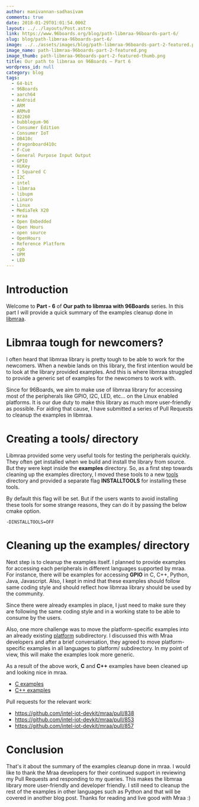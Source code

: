 ```yaml
---
author: manivannan-sadhasivam
comments: true
date: 2018-01-29T01:01:54.000Z
layout: ../../layouts/Post.astro
link: https://www.96boards.org/blog/path-libmraa-96boards-part-6/
slug: blog/path-libmraa-96boards-part-6/
image: ../../assets/images/blog/path-libmraa-96boards-part-2-featured.png
image_name: path-libmraa-96boards-part-2-featured.png
image_thumb: path-libmraa-96boards-part-2-featured-thumb.png
title: Our path to libmraa on 96Boards – Part 6
wordpress_id: null
category: blog
tags:
  - 64-bit
  - 96Boards
  - aarch64
  - Android
  - ARM
  - ARMv8
  - B2260
  - bubblegum-96
  - Consumer Edition
  - Consumer IoT
  - DB410c
  - dragonboard410c
  - F-Cue
  - General Purpose Input Output
  - GPIO
  - HiKey
  - I Squared C
  - I2C
  - intel
  - libmraa
  - libupm
  - Linaro
  - Linux
  - MediaTek X20
  - mraa
  - Open Embedded
  - Open Hours
  - open source
  - OpenHours
  - Reference Platform
  - rpb
  - UPM
  - LED
---
```


# **Introduction**

Welcome to **Part - 6** of **Our path to libmraa with 96Boards** series. In
this part I will provide a quick summary of the examples cleanup done in
[libmraa](https://github.com/intel-iot-devkit/mraa).

# Libmraa tough for newcomers?

I often heard that libmraa library is pretty tough to be able to work for the
newcomers. When a newbie lands on this library, the first intention would be
to look at the library provided examples. And this is where libmraa struggled
to provide a generic set of examples for the newcomers to work with.

Since for 96Boards, we aim to make use of libmraa library for accessing most
of the peripherals like GPIO, I2C, LED, etc... on the Linux enabled platforms.
It is our due duty to make this library as much more user-friendly as possible.
For aiding that cause, I have submitted a series of Pull Requests to cleanup the
examples in libmraa.

# Creating a tools/ directory

Libmraa provided some very useful tools for testing the peripherals quickly.
They often get installed when we build and install the library from source.
But they were kept inside the **examples** directory. So, as a first step
towards cleaning up the examples directory, I moved these tools to a new [tools](https://github.com/intel-iot-devkit/mraa/tree/master/tools)
directory and provided a separate flag **INSTALLTOOLS** for installing these
tools.

By default this flag will be set. But if the users wants to avoid installing these
tools for some strange reasons, they can do it by passing the below cmake option.

```shell
-DINSTALLTOOLS=OFF
```

# Cleaning up the examples/ directory

Next step is to cleanup the examples itself. I planned to provide examples for
accessing each peripherals in different languages supported by mraa. For instance, there will be examples for accessing **GPIO** in C, C++, Python, Java, Javascript.
Also, I kept in mind that these examples should follow same coding style and should
reflect how libmraa library should be used by the community.

Since there were already examples in place, I just need to make sure they are following
the same coding style and in a working state to be able to consume by the users.

Also, one more challenge was to move the platform-specific examples into an already
existing [platform](https://github.com/intel-iot-devkit/mraa/tree/master/examples/platform)
subdirectory. I discussed this with Mraa developers and after a brief conversation, they agreed to move platform-specific examples in all languages to platform/ subdirectory.
In my point of view, this will make the examples look more generic.

As a result of the above work, **C** and **C++** examples have been cleaned up
and looking nice in mraa.

- [C examples](https://github.com/intel-iot-devkit/mraa/tree/master/examples/c)
- [C++ examples](https://github.com/intel-iot-devkit/mraa/tree/master/examples/c++)

Pull requests for the relevant work:

- https://github.com/intel-iot-devkit/mraa/pull/838
- https://github.com/intel-iot-devkit/mraa/pull/853
- https://github.com/intel-iot-devkit/mraa/pull/857

# Conclusion

That's it about the summary of the examples cleanup done in mraa. I would like
to thank the Mraa developers for their continued support in reviewing my Pull
Requests and responding to my queries. This makes the libmraa library more
user-friendly and developer friendly. I still need to cleanup the rest of the
examples in other languages such as Python and that will be covered in another
blog post. Thanks for reading and live good with Mraa :)
